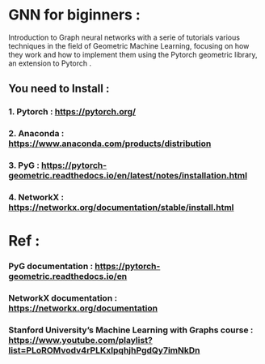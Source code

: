 # GNN for biginners :

Introduction to Graph neural networks with a serie of tutorials various techniques in the field of Geometric Machine Learning, focusing on how they work and how to implement them using the Pytorch geometric library, an extension to Pytorch .

## You need to Install :

### 1. Pytorch : https://pytorch.org/
### 2. Anaconda : https://www.anaconda.com/products/distribution
### 3. PyG : https://pytorch-geometric.readthedocs.io/en/latest/notes/installation.html
### 4. NetworkX : https://networkx.org/documentation/stable/install.html

# Ref :

### PyG documentation : https://pytorch-geometric.readthedocs.io/en
### NetworkX  documentation : https://networkx.org/documentation
### Stanford University’s Machine Learning with Graphs course : https://www.youtube.com/playlist?list=PLoROMvodv4rPLKxIpqhjhPgdQy7imNkDn



